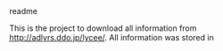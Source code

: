 <snippet>
  <content><![CDATA[
# ${1:Lycee Card List}
Download and sort the information of the Lycee cards
## Installation
Environment: python 2.7.10
'pip install beautifoulsoup'
Implementing web crawler with beautifoulsoup library.
'pip install xlwt'
Implementing save data to the excel file with xlwt library.
## Idea
1. All cards are catogorized with each of the followings, Character, Event, Item, Area.
2. Need to deal with pages, limited Cards were showed in one page. 
3. Need to deal with missing tags in Character catogory.
4. Perhaps you need to deal with encryption problem.
5. Store all the strings in beffer then write to the excel file.
6. Do some string modification in MS Excel.
7. Done.
## What to do next
1. on the 'PLACE' field of the Character catogory, it should be displayed as a dice, but it is displayed as a string.
2. Reduce the dynamic memory used when downloading data.
## Data Source
AXL
## Note
This is the first complete project I've inplemented web crawler with python beautifoulsoup library.
If you have any advice for me to improve my skill. Please leave your comments. Thank you.
]]></content>
  <tabTrigger>readme</tabTrigger>
</snippet>


This is the project to download all information from http://adlyrs.ddo.jp/lycee/. All information was stored in 
